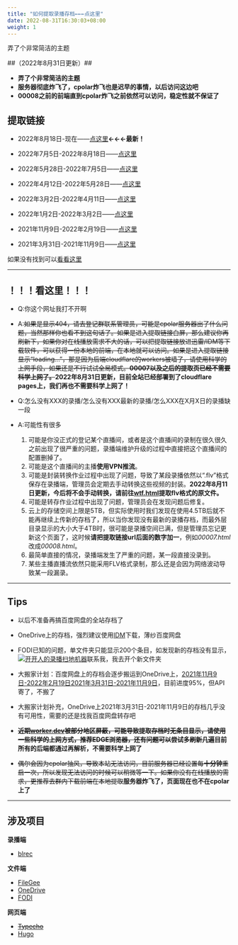 ```yaml
---
title: "如何提取录播存档←←←点这里"
date: 2022-08-31T16:30:03+08:00
weight: 1
---
```

弄了个非常简洁的主题

##（2022年8月31日更新）##

 - **弄了个非常简洁的主题**
 - **服务器彻底炸飞了，cpolar炸飞也是迟早的事情，以后访问这边吧**
 - **00008之前的前端直到cpolar炸飞之前依然可以访问，稳定性就不保证了**


## 提取链接 ##

 - 2022年8月18日-现在——[点这里][2]**←←←最新！**

 - 2022年7月5日-2022年8月18日——[点这里][3]

 - 2022年5月28日-2022年7月5日——[点这里][4]

 - 2022年4月12日-2022年5月28日——[点这里][5]

 - 2022年3月2日-2022年4月11日——[点这里][6]

 - 2022年1月2日-2022年3月2日——[点这里][7]

 - 2021年11月9日-2022年2月19日——[点这里][8]

 - 2021年3月31日-2021年11月9日——[点这里][9]

如果没有找到可以[看看这里][10]

----------

## **！！！看这里！！！** ##


 - Q:你这个网址我打不开啊

 - A:~~如果是显示404，请去登记群联系管理员，可能是cpolar服务器出了什么问题，当然那样你也看不到这句话了。如果是进入提取链接白屏，那么建议你再刷新下，如果你对在线播放需求不大的话，可以把提取链接放进迅雷/IDM等下载软件，可以获得一份本地的前端，在本地就可以访问。如果是进入提取链接显示“loading...”，那是因为后端cloudflare的workers被墙了，请使用科学的上网手段，如果还是不行试试全局模式。**00007以及之后的提取页已经不需要科学上网了。**~~**2022年8月31日更新，目前全站已经部署到了cloudflare pages上，我们再也不需要科学上网了！**


 - Q:怎么没有XXX的录播/怎么没有XXX最新的录播/怎么XXX在X月X日的录播缺一段
 - A:可能性有很多
   1. 可能是你没正式的登记某个直播间，或者是这个直播间的录制在很久很久之前出现了很严重的问题，录播端维护升级的过程中直接把这个直播间的配置删掉了。
   2. 可能是这个直播间的主播**使用VPN推流**。
   3. 可能是封装转换作业过程中出现了问题，导致了某段录播依然以“.flv”格式保存在录播端，管理员会定期去手动转换这些视频的封装。**2022年8月11日更新，今后将不会手动转换，请前往[wtf.html][11]提取flv格式的原文件。**
   4. 可能是转存作业过程中出现了问题，管理员会在发现问题后修复。
   5. 云上的存储空间上限是5TB，但实际使用时我们发现在使用4.5TB后就不能再继续上传新的存档了，所以当你发现没有最新的录播存档，而最外层目录显示的大小大于4TB时，很可能是录播空间已满，但是管理员忘记更新这个页面了，这时候**请把提取链接url后面的数字加一**，例如*00007.html*改成*00008.html*。
   6. 最简单直接的情况，录播端发生了严重的问题，某一段直接没录到。
   7. 某些主播直播流依然只能采用FLV格式录制，那么还是会因为网络波动导致某一段漏录。

--------

## Tips ##

 - 以后不准备再搞百度网盘的全站存档了

 - OneDrive上的存档，强烈建议使用[IDM][12]下载，薄纱百度网盘

 - FODI已知的问题，单文件夹只能显示200个条目，如发现新的存档没有显示，<a target="_blank" href="https://qm.qq.com/cgi-bin/qm/qr?k=M-qFZlFR8g_IGni-hXsH1wV61lDvp3uR&jump_from=webapi"><img border="0" src="//pub.idqqimg.com/wpa/images/group.png" alt="开开人的录播扫地机器" title="开开人的录播扫地机器"></a>联系我，我去开个新文件夹

 - 大搬家计划：百度网盘上的存档会逐步搬运到OneDrive上，[2021年11月9日-2022年2月19日][13][2021年3月31日-2021年11月9日][14]，目前进度95%，但API寄了，不搬了

 - 大搬家计划补充，OneDrive上2021年3月31日-2021年11月9日的存档几乎没有可用性，需要的还是找我百度网盘转存吧

 - ~~**近期[worker.dev][15]被部分地区屏蔽，可能导致提取存档时无条目显示，请使用一些科学的上网方式，推荐EDGE浏览器，还有问题可以尝试多刷新几遍**~~**目前所有的后端都通过再解析，不需要科学上网了**

 - ~~偶尔会因为cpolar抽风，导致本站无法访问，目前服务器已经设置每**十分钟**重启一次，所以发现无法访问的时候可以稍微等一下。如果你没有在线播放的需求，更推荐去群内下载前端在本地提取~~**服务器炸飞了，页面现在也不在cpolar上了**

--------

## 涉及项目 ##

**录播端**

 - [blrec][16]

**文件端**

 - [FileGee][17]
 - [OneDrive][18]
 - [FODI][19]

**网页端**

 - ~~[Typecho][20]~~
 - [Hugo][23]


  [1]: https://archive.kakaru.live/
  [2]: https://archive.kakaru.live/00008
  [3]: https://archive.kakaru.live/00007
  [4]: https://archive.kakaru.live/00006
  [5]: https://archive.kakaru.live/00005
  [6]: https://archive.kakaru.live/00004
  [7]: https://archive.kakaru.live/00003
  [8]: https://pan.baidu.com/s/1_ExfR3brJbwiUYmBVSnYgw?pwd=KKKR
  [9]: https://pan.baidu.com/s/1_ExfR3brJbwiUYmBVSnYgw?pwd=KKKR
  [10]: https://archive.kakaru.live/wtf
  [11]: https://archive.kakaru.live/wtf
  [12]: https://www.internetdownloadmanager.com/
  [13]: https://archive.kakaru.live/00002
  [14]: https://archive.kakaru.live/00001
  [15]: https://worker.dev
  [16]: https://github.com/acgnhiki/blrec
  [17]: http://cn.filegee.com/
  [18]: https://www.onedrive.live.com/
  [19]: https://github.com/vcheckzen/FODI
  [20]: http://typecho.org/
  [21]: https://github.com/fatedier/frp/
  [22]: https://www.cpolar.com/
  [23]: https://gohugo.io/